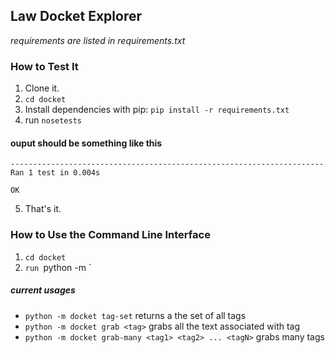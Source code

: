 ## Law Docket Explorer

*requirements are listed in requirements.txt*


### How to Test It
1. Clone it.
2. `cd docket`
3. Install dependencies with pip: `pip install -r requirements.txt`
4. run `nosetests`

#### ouput should be something like this
```
----------------------------------------------------------------------
Ran 1 test in 0.004s

OK
```
5. That's it.

### How to Use the Command Line Interface
1. `cd docket`
2. `run `python -m <options> <params>`
  
##### current usages
  - `python -m docket tag-set` returns a the set of all tags
  - `python -m docket grab <tag>` grabs all the text associated with tag
  - `python -m docket grab-many <tag1> <tag2> ... <tagN>` grabs many tags
